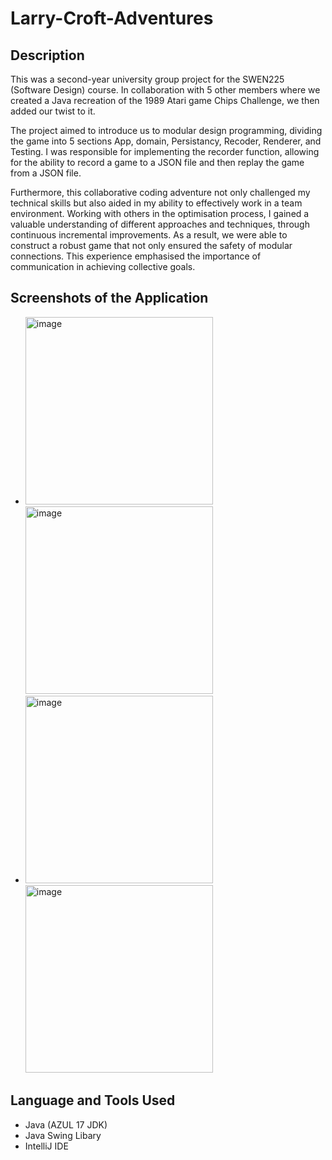 # Larry-Croft-Adventures

## Description 

This was a second-year university group project for the SWEN225 (Software Design) course. In collaboration with 5 other members where we created a Java recreation of the 1989 Atari game Chips Challenge, we then added our twist to it. 

The project aimed to introduce us to modular design programming, dividing the game into 5 sections App, domain, Persistancy, Recoder, Renderer, and Testing. I was responsible for implementing the recorder function, allowing for the ability to record a game to a JSON file and then replay the game from a JSON file. 

Furthermore, this collaborative coding adventure not only challenged my technical skills but also aided in my ability to effectively work in a team environment. Working with others in the optimisation process, I gained a valuable understanding of different approaches and techniques, through  continuous incremental improvements. As a result, we were able to construct a robust game that not only ensured the safety of modular connections. This experience emphasised the importance of communication in achieving collective goals. 

## Screenshots of the Application 

- <img width="300" alt="image" src="https://github.com/neerajpatel1234/Larry-Croft-Adventures/assets/114114241/1b0ecff2-27d5-4811-9bb8-3a428281e91a">     <img width="300" alt="image" src="https://github.com/neerajpatel1234/Larry-Croft-Adventures/assets/114114241/641a0447-0e75-4442-b18f-7ac7c7c035ba"> 
- <img width="300" alt="image" src="https://github.com/neerajpatel1234/Larry-Croft-Adventures/assets/114114241/4d1cdd6e-4759-4f81-a28f-05d259e11145">     <img width="300" alt="image" src="https://github.com/neerajpatel1234/Larry-Croft-Adventures/assets/114114241/fd4219a1-0ee2-41ba-b9d9-709321389088">


## Language and Tools Used 

- Java (AZUL 17 JDK)
- Java Swing Libary 
- IntelliJ IDE
